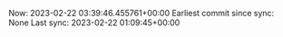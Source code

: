 Now: 2023-02-22 03:39:46.455761+00:00 Earliest commit since sync: None Last sync: 2023-02-22 01:09:45+00:00
